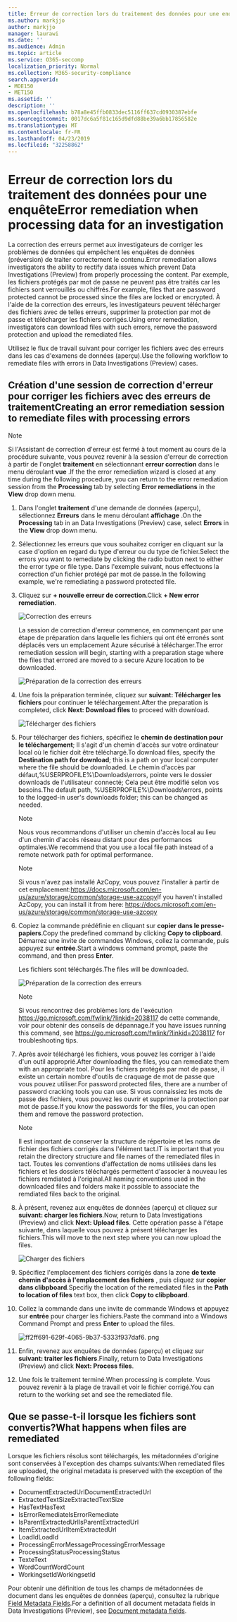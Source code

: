 ```yaml
---
title: Erreur de correction lors du traitement des données pour une enquête
ms.author: markjjo
author: markjjo
manager: laurawi
ms.date: ''
ms.audience: Admin
ms.topic: article
ms.service: O365-seccomp
localization_priority: Normal
ms.collection: M365-security-compliance
search.appverid:
- MOE150
- MET150
ms.assetid: ''
description: ''
ms.openlocfilehash: b78a8e45ffb0833dec5116ff637cd0930387ebfe
ms.sourcegitcommit: 0017dc6a5f81c165d9dfd88be39a6bb17856582e
ms.translationtype: MT
ms.contentlocale: fr-FR
ms.lasthandoff: 04/23/2019
ms.locfileid: "32258862"
---
```

# <a name="error-remediation-when-processing-data-for-an-investigation"></a><span data-ttu-id="385c8-102">Erreur de correction lors du traitement des données pour une enquête</span><span class="sxs-lookup"><span data-stu-id="385c8-102">Error remediation when processing data for an investigation</span></span>

<span data-ttu-id="385c8-103">La correction des erreurs permet aux investigateurs de corriger les problèmes de données qui empêchent les enquêtes de données (préversion) de traiter correctement le contenu.</span><span class="sxs-lookup"><span data-stu-id="385c8-103">Error remediation allows investigators the ability to rectify data issues which prevent Data Investigations (Preview) from properly processing the content.</span></span> <span data-ttu-id="385c8-104">Par exemple, les fichiers protégés par mot de passe ne peuvent pas être traités car les fichiers sont verrouillés ou chiffrés.</span><span class="sxs-lookup"><span data-stu-id="385c8-104">For example, files that are password protected cannot be processed since the files are locked or encrypted.</span></span> <span data-ttu-id="385c8-105">À l'aide de la correction des erreurs, les investigateurs peuvent télécharger des fichiers avec de telles erreurs, supprimer la protection par mot de passe et télécharger les fichiers corrigés.</span><span class="sxs-lookup"><span data-stu-id="385c8-105">Using error remediation, investigators can download files with such errors, remove the password protection and upload the remediated files.</span></span>

<span data-ttu-id="385c8-106">Utilisez le flux de travail suivant pour corriger les fichiers avec des erreurs dans les cas d'examens de données (aperçu).</span><span class="sxs-lookup"><span data-stu-id="385c8-106">Use the following workflow to remediate files with errors in Data Investigations (Preview) cases.</span></span>

## <a name="creating-an-error-remediation-session-to-remediate-files-with-processing-errors"></a><span data-ttu-id="385c8-107">Création d'une session de correction d'erreur pour corriger les fichiers avec des erreurs de traitement</span><span class="sxs-lookup"><span data-stu-id="385c8-107">Creating an error remediation session to remediate files with processing errors</span></span>

>[!NOTE]
><span data-ttu-id="385c8-108">Si l'Assistant de correction d'erreur est fermé à tout moment au cours de la procédure suivante, vous pouvez revenir à la session d'erreur de correction à partir de l'onglet **traitement** en sélectionnant **erreur correction** dans le menu déroulant **vue** .</span><span class="sxs-lookup"><span data-stu-id="385c8-108">If the the error remediation wizard is closed at any time during the following procedure, you can return to the error remediation session from the **Processing** tab by selecting **Error remediations** in the **View** drop down menu.</span></span>

1. <span data-ttu-id="385c8-109">Dans l'onglet **traitement** d'une demande de données (aperçu), sélectionnez **Erreurs** dans le menu déroulant **affichage** .</span><span class="sxs-lookup"><span data-stu-id="385c8-109">On the **Processing** tab in an Data Investigations (Preview) case, select **Errors** in the **View** drop down menu.</span></span>

2. <span data-ttu-id="385c8-110">Sélectionnez les erreurs que vous souhaitez corriger en cliquant sur la case d'option en regard du type d'erreur ou du type de fichier.</span><span class="sxs-lookup"><span data-stu-id="385c8-110">Select the errors you want to remediate by clicking the radio button next to either the error type or file type.</span></span>  <span data-ttu-id="385c8-111">Dans l'exemple suivant, nous effectuons la correction d'un fichier protégé par mot de passe.</span><span class="sxs-lookup"><span data-stu-id="385c8-111">In the following example, we're remediating a password protected file.</span></span>

3. <span data-ttu-id="385c8-112">Cliquez sur **+ nouvelle erreur de correction**.</span><span class="sxs-lookup"><span data-stu-id="385c8-112">Click **+ New error remediation**.</span></span>

    ![Correction des erreurs](../media/8c2faf1a-834b-44fc-b418-6a18aed8b81a.png)

    <span data-ttu-id="385c8-114">La session de correction d'erreur commence, en commençant par une étape de préparation dans laquelle les fichiers qui ont été erronés sont déplacés vers un emplacement Azure sécurisé à télécharger.</span><span class="sxs-lookup"><span data-stu-id="385c8-114">The error remediation session will begin, starting with a preparation stage where the files that errored are moved to a secure Azure location to be downloaded.</span></span>

    ![Préparation de la correction des erreurs](../media/390572ec-7012-47c4-a6b6-4cbb5649e8a8.png)

4. <span data-ttu-id="385c8-116">Une fois la préparation terminée, cliquez sur **suivant: Télécharger les fichiers** pour continuer le téléchargement.</span><span class="sxs-lookup"><span data-stu-id="385c8-116">After the preparation is completed, click **Next: Download files** to proceed with download.</span></span>

    ![Télécharger des fichiers](../media/6ac04b09-8e13-414a-9e24-7c75ba586363.png)

5. <span data-ttu-id="385c8-118">Pour télécharger des fichiers, spécifiez le **chemin de destination pour le téléchargement**; Il s'agit d'un chemin d'accès sur votre ordinateur local où le fichier doit être téléchargé.</span><span class="sxs-lookup"><span data-stu-id="385c8-118">To download files, specify the **Destination path for download**; this is a path on your local computer where the file should be downloaded.</span></span>  <span data-ttu-id="385c8-119">Le chemin d'accès par défaut,%USERPROFILE%\Downloads\errors, pointe vers le dossier downloads de l'utilisateur connecté; Cela peut être modifié selon vos besoins.</span><span class="sxs-lookup"><span data-stu-id="385c8-119">The default path, %USERPROFILE%\Downloads\errors, points to the logged-in user's downloads folder; this can be changed as needed.</span></span>

    >[!NOTE]
    ><span data-ttu-id="385c8-120">Nous vous recommandons d'utiliser un chemin d'accès local au lieu d'un chemin d'accès réseau distant pour des performances optimales.</span><span class="sxs-lookup"><span data-stu-id="385c8-120">We recommend that you use a local file path instead of a remote network path for optimal performance.</span></span>

    > [!NOTE]
    > <span data-ttu-id="385c8-121">Si vous n'avez pas installé AzCopy, vous pouvez l'installer à partir de cet emplacement:https://docs.microsoft.com/en-us/azure/storage/common/storage-use-azcopy</span><span class="sxs-lookup"><span data-stu-id="385c8-121">If you haven't installed AzCopy, you can install it from here: https://docs.microsoft.com/en-us/azure/storage/common/storage-use-azcopy</span></span>

6. <span data-ttu-id="385c8-122">Copiez la commande prédéfinie en cliquant sur **copier dans le presse-papiers**.</span><span class="sxs-lookup"><span data-stu-id="385c8-122">Copy the predefined command by clicking **Copy to clipboard**.</span></span> <span data-ttu-id="385c8-123">Démarrez une invite de commandes Windows, collez la commande, puis appuyez sur **entrée**.</span><span class="sxs-lookup"><span data-stu-id="385c8-123">Start a windows command prompt, paste the command, and then press **Enter**.</span></span>  

    <span data-ttu-id="385c8-124">Les fichiers sont téléchargés.</span><span class="sxs-lookup"><span data-stu-id="385c8-124">The files will be downloaded.</span></span>

    ![Préparation de la correction des erreurs](../media/f364ab4d-31c5-4375-b69f-650f694a2f69.png)

     > [!NOTE]
     > <span data-ttu-id="385c8-126">Si vous rencontrez des problèmes lors de l'exécution https://go.microsoft.com/fwlink/?linkid=2038117 de cette commande, voir pour obtenir des conseils de dépannage.</span><span class="sxs-lookup"><span data-stu-id="385c8-126">If you have issues running this command, see https://go.microsoft.com/fwlink/?linkid=2038117 for troubleshooting tips.</span></span>

7. <span data-ttu-id="385c8-127">Après avoir téléchargé les fichiers, vous pouvez les corriger à l'aide d'un outil approprié.</span><span class="sxs-lookup"><span data-stu-id="385c8-127">After downloading the files, you can remediate them with an appropriate tool.</span></span> <span data-ttu-id="385c8-128">Pour les fichiers protégés par mot de passe, il existe un certain nombre d'outils de craquage de mot de passe que vous pouvez utiliser.</span><span class="sxs-lookup"><span data-stu-id="385c8-128">For password protected files, there are a number of password cracking tools you can use.</span></span> <span data-ttu-id="385c8-129">Si vous connaissiez les mots de passe des fichiers, vous pouvez les ouvrir et supprimer la protection par mot de passe.</span><span class="sxs-lookup"><span data-stu-id="385c8-129">If you know the passwords for the files, you can open them and remove the password protection.</span></span>
    > [!NOTE]
    > <span data-ttu-id="385c8-130">Il est important de conserver la structure de répertoire et les noms de fichier des fichiers corrigés dans l'élément tact.</span><span class="sxs-lookup"><span data-stu-id="385c8-130">IT is important that you retain the directory structure and file names of the remediated files in tact.</span></span>  <span data-ttu-id="385c8-131">Toutes les conventions d'affectation de noms utilisées dans les fichiers et les dossiers téléchargés permettent d'associer à nouveau les fichiers remdiated à l'original.</span><span class="sxs-lookup"><span data-stu-id="385c8-131">All naming conventions used in the downloaded files and folders make it possible to associate the remdiated files back to the original.</span></span>

8. <span data-ttu-id="385c8-132">À présent, revenez aux enquêtes de données (aperçu) et cliquez sur **suivant: charger les fichiers**.</span><span class="sxs-lookup"><span data-stu-id="385c8-132">Now, return to Data Investigations (Preview) and click **Next: Upload files**.</span></span>  <span data-ttu-id="385c8-133">Cette opération passe à l'étape suivante, dans laquelle vous pouvez à présent télécharger les fichiers.</span><span class="sxs-lookup"><span data-stu-id="385c8-133">This will move to the next step where you can now upload the files.</span></span>

    ![Charger des fichiers](../media/af3d8617-1bab-4ecd-8de0-22e53acba240.png)

9. <span data-ttu-id="385c8-135">Spécifiez l'emplacement des fichiers corrigés dans la zone **de texte chemin d'accès à l'emplacement des fichiers** , puis cliquez sur **copier dans clibpboard**.</span><span class="sxs-lookup"><span data-stu-id="385c8-135">Specifiy the location of the remediated files in the **Path to location of files** text box, then click **Copy to clibpboard**.</span></span>

10. <span data-ttu-id="385c8-136">Collez la commande dans une invite de commande Windows et appuyez sur **entrée** pour charger les fichiers.</span><span class="sxs-lookup"><span data-stu-id="385c8-136">Paste the command into a Windows Command Prompt and press **Enter** to upload the files.</span></span>

    ![ff2ff691-629f-4065-9b37-5333f937daf6. png](../media/ff2ff691-629f-4065-9b37-5333f937daf6.png)

11. <span data-ttu-id="385c8-138">Enfin, revenez aux enquêtes de données (aperçu) et cliquez sur **suivant: traiter les fichiers**.</span><span class="sxs-lookup"><span data-stu-id="385c8-138">Finally, return to Data Investigations (Preview) and click **Next: Process files**.</span></span>

12. <span data-ttu-id="385c8-139">Une fois le traitement terminé.</span><span class="sxs-lookup"><span data-stu-id="385c8-139">When processing is complete.</span></span>  <span data-ttu-id="385c8-140">Vous pouvez revenir à la plage de travail et voir le fichier corrigé.</span><span class="sxs-lookup"><span data-stu-id="385c8-140">You can return to the working set and see the remediated file.</span></span>

## <a name="what-happens-when-files-are-remediated"></a><span data-ttu-id="385c8-141">Que se passe-t-il lorsque les fichiers sont convertis?</span><span class="sxs-lookup"><span data-stu-id="385c8-141">What happens when files are remediated</span></span>

<span data-ttu-id="385c8-142">Lorsque les fichiers résolus sont téléchargés, les métadonnées d'origine sont conservées à l'exception des champs suivants:</span><span class="sxs-lookup"><span data-stu-id="385c8-142">When remediated files are uploaded, the original metadata is preserved with the exception of the following fields:</span></span> 

- <span data-ttu-id="385c8-143">DocumentExtractedUrl</span><span class="sxs-lookup"><span data-stu-id="385c8-143">DocumentExtractedUrl</span></span>
- <span data-ttu-id="385c8-144">ExtractedTextSize</span><span class="sxs-lookup"><span data-stu-id="385c8-144">ExtractedTextSize</span></span>
- <span data-ttu-id="385c8-145">HasText</span><span class="sxs-lookup"><span data-stu-id="385c8-145">HasText</span></span>
- <span data-ttu-id="385c8-146">IsErrorRemediate</span><span class="sxs-lookup"><span data-stu-id="385c8-146">IsErrorRemediate</span></span>
- <span data-ttu-id="385c8-147">IsParentExtractedUrl</span><span class="sxs-lookup"><span data-stu-id="385c8-147">IsParentExtractedUrl</span></span>
- <span data-ttu-id="385c8-148">ItemExtractedUrl</span><span class="sxs-lookup"><span data-stu-id="385c8-148">ItemExtractedUrl</span></span>
- <span data-ttu-id="385c8-149">LoadId</span><span class="sxs-lookup"><span data-stu-id="385c8-149">LoadId</span></span>
- <span data-ttu-id="385c8-150">ProcessingErrorMessage</span><span class="sxs-lookup"><span data-stu-id="385c8-150">ProcessingErrorMessage</span></span>
- <span data-ttu-id="385c8-151">ProcessingStatus</span><span class="sxs-lookup"><span data-stu-id="385c8-151">ProcessingStatus</span></span>
- <span data-ttu-id="385c8-152">Texte</span><span class="sxs-lookup"><span data-stu-id="385c8-152">Text</span></span>
- <span data-ttu-id="385c8-153">WordCount</span><span class="sxs-lookup"><span data-stu-id="385c8-153">WordCount</span></span>
- <span data-ttu-id="385c8-154">WorkingsetId</span><span class="sxs-lookup"><span data-stu-id="385c8-154">WorkingsetId</span></span>

<span data-ttu-id="385c8-155">Pour obtenir une définition de tous les champs de métadonnées de document dans les enquêtes de données (aperçu), consultez la rubrique [Field Metadata Fields](document-metadata-fields.md).</span><span class="sxs-lookup"><span data-stu-id="385c8-155">For a definition of all document metadata fields in Data Investigations (Preview), see [Document metadata fields](document-metadata-fields.md).</span></span>